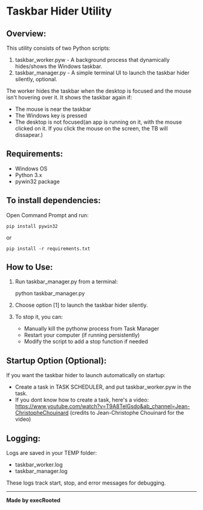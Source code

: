 Taskbar Hider Utility
=====================

Overview:
---------
This utility consists of two Python scripts:
1. taskbar_worker.pyw - A background process that dynamically hides/shows the Windows taskbar.
2. taskbar_manager.py - A simple terminal UI to launch the taskbar hider silently, optional.

The worker hides the taskbar when the desktop is focused and the mouse isn't hovering over it.
It shows the taskbar again if:
- The mouse is near the taskbar
- The Windows key is pressed
- The desktop is not focused(an app is running on it, with the mouse clicked on it. If you click the mouse on the screen, the TB will dissapear.)

Requirements:
-------------
- Windows OS
- Python 3.x
- pywin32 package

To install dependencies:
------------------------
Open Command Prompt and run:

    pip install pywin32

or 

	pip install -r requirements.txt

How to Use:
-----------
1. Run taskbar_manager.py from a terminal:

    python taskbar_manager.py

2. Choose option [1] to launch the taskbar hider silently.

3. To stop it, you can:
    - Manually kill the pythonw process from Task Manager
    - Restart your computer (if running persistently)
    - Modify the script to add a stop function if needed

Startup Option (Optional):
--------------------------
If you want the taskbar hider to launch automatically on startup:

- Create a task in TASK SCHEDULER, and put taskbar_worker.pyw in the task.
- If you dont know how to create a task, here's a video: 
https://www.youtube.com/watch?v=T9A8TelGsdo&ab_channel=Jean-ChristopheChouinard
(credits to Jean-Christophe Chouinard for the video)

Logging:
--------
Logs are saved in your TEMP folder:
- taskbar_worker.log
- taskbar_manager.log

These logs track start, stop, and error messages for debugging.

---

**Made by execRooted**

